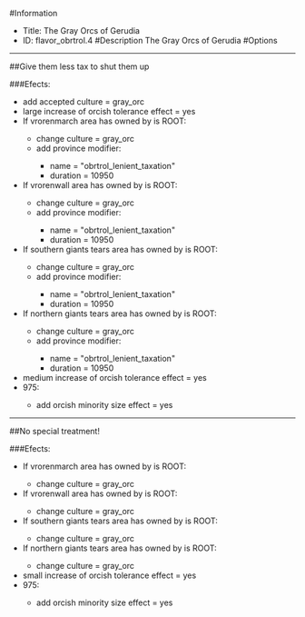 #Information
 - Title: The Gray Orcs of Gerudia
 - ID: flavor_obrtrol.4
#Description
The Gray Orcs of Gerudia
#Options

___
##Give them less tax to shut them up

###Efects:<ul><li>add accepted culture = gray_orc</li><li>large increase of orcish tolerance effect = yes</li><li>If vrorenmarch area has owned by is ROOT:</li><ul><li>change culture = gray_orc</li><li>add province modifier:</li><ul><li>name = "obrtrol_lenient_taxation"</li><li>duration = 10950</li></ul></ul><li>If vrorenwall area has owned by is ROOT:</li><ul><li>change culture = gray_orc</li><li>add province modifier:</li><ul><li>name = "obrtrol_lenient_taxation"</li><li>duration = 10950</li></ul></ul><li>If southern giants tears area has owned by is ROOT:</li><ul><li>change culture = gray_orc</li><li>add province modifier:</li><ul><li>name = "obrtrol_lenient_taxation"</li><li>duration = 10950</li></ul></ul><li>If northern giants tears area has owned by is ROOT:</li><ul><li>change culture = gray_orc</li><li>add province modifier:</li><ul><li>name = "obrtrol_lenient_taxation"</li><li>duration = 10950</li></ul></ul><li>medium increase of orcish tolerance effect = yes</li><li>975:</li><ul><li>add orcish minority size effect = yes</li></ul></ul>

___
##No special treatment!

###Efects:<ul><li>If vrorenmarch area has owned by is ROOT:</li><ul><li>change culture = gray_orc</li></ul><li>If vrorenwall area has owned by is ROOT:</li><ul><li>change culture = gray_orc</li></ul><li>If southern giants tears area has owned by is ROOT:</li><ul><li>change culture = gray_orc</li></ul><li>If northern giants tears area has owned by is ROOT:</li><ul><li>change culture = gray_orc</li></ul><li>small increase of orcish tolerance effect = yes</li><li>975:</li><ul><li>add orcish minority size effect = yes</li></ul></ul>

